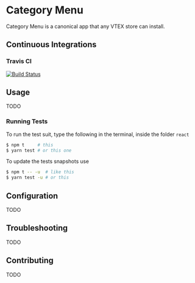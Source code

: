 # Category Menu

Category Menu is a canonical app that any VTEX store can install.

## Continuous Integrations 

### Travis CI 
[![Build Status](https://travis-ci.org/vtex-apps/category-menu.svg?branch=master)](https://travis-ci.org/vtex-apps/category-menu)

## Usage

TODO

### Running Tests

To run the test suit, type the following in the terminal, inside the folder `react`

```sh
$ npm t     # this
$ yarn test # or this one
```

To update the tests snapshots use

```sh
$ npm t -- -u  # like this
$ yarn test -u # or this
```

## Configuration

TODO

## Troubleshooting

TODO

## Contributing

TODO
